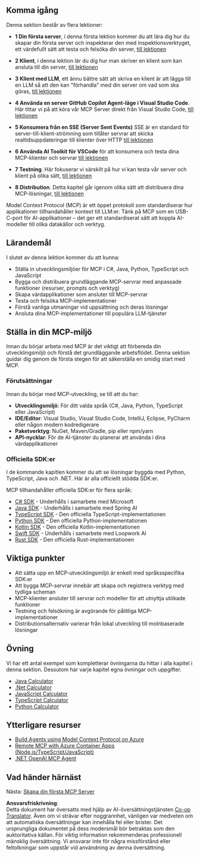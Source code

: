 <!--
CO_OP_TRANSLATOR_METADATA:
{
  "original_hash": "f77fa364511cb670d6262d119d56f562",
  "translation_date": "2025-06-11T09:10:51+00:00",
  "source_file": "03-GettingStarted/README.md",
  "language_code": "sv"
}
-->
## Komma igång  

Denna sektion består av flera lektioner:

- **1 Din första server**, i denna första lektion kommer du att lära dig hur du skapar din första server och inspekterar den med inspektionsverktyget, ett värdefullt sätt att testa och felsöka din server, [till lektionen](/03-GettingStarted/01-first-server/README.md)

- **2 Klient**, i denna lektion lär du dig hur man skriver en klient som kan ansluta till din server, [till lektionen](/03-GettingStarted/02-client/README.md)

- **3 Klient med LLM**, ett ännu bättre sätt att skriva en klient är att lägga till en LLM så att den kan "förhandla" med din server om vad som ska göras, [till lektionen](/03-GettingStarted/03-llm-client/README.md)

- **4 Använda en server GitHub Copilot Agent-läge i Visual Studio Code**. Här tittar vi på att köra vår MCP Server direkt från Visual Studio Code, [till lektionen](/03-GettingStarted/04-vscode/README.md)

- **5 Konsumera från en SSE (Server Sent Events)** SSE är en standard för server-till-klient-strömning som tillåter servrar att skicka realtidsuppdateringar till klienter över HTTP [till lektionen](/03-GettingStarted/05-sse-server/README.md)

- **6 Använda AI Toolkit för VSCode** för att konsumera och testa dina MCP-klienter och servrar [till lektionen](/03-GettingStarted/06-aitk/README.md)

- **7 Testning**. Här fokuserar vi särskilt på hur vi kan testa vår server och klient på olika sätt, [till lektionen](/03-GettingStarted/07-testing/README.md)

- **8 Distribution**. Detta kapitel går igenom olika sätt att distribuera dina MCP-lösningar, [till lektionen](/03-GettingStarted/08-deployment/README.md)


Model Context Protocol (MCP) är ett öppet protokoll som standardiserar hur applikationer tillhandahåller kontext till LLM:er. Tänk på MCP som en USB-C-port för AI-applikationer – det ger ett standardiserat sätt att koppla AI-modeller till olika datakällor och verktyg.

## Lärandemål

I slutet av denna lektion kommer du att kunna:

- Ställa in utvecklingsmiljöer för MCP i C#, Java, Python, TypeScript och JavaScript
- Bygga och distribuera grundläggande MCP-servrar med anpassade funktioner (resurser, prompts och verktyg)
- Skapa värdapplikationer som ansluter till MCP-servrar
- Testa och felsöka MCP-implementationer
- Förstå vanliga utmaningar vid uppsättning och deras lösningar
- Ansluta dina MCP-implementationer till populära LLM-tjänster

## Ställa in din MCP-miljö

Innan du börjar arbeta med MCP är det viktigt att förbereda din utvecklingsmiljö och förstå det grundläggande arbetsflödet. Denna sektion guidar dig genom de första stegen för att säkerställa en smidig start med MCP.

### Förutsättningar

Innan du börjar med MCP-utveckling, se till att du har:

- **Utvecklingsmiljö**: För ditt valda språk (C#, Java, Python, TypeScript eller JavaScript)
- **IDE/Editor**: Visual Studio, Visual Studio Code, IntelliJ, Eclipse, PyCharm eller någon modern kodredigerare
- **Paketverktyg**: NuGet, Maven/Gradle, pip eller npm/yarn
- **API-nycklar**: För de AI-tjänster du planerar att använda i dina värdapplikationer


### Officiella SDK:er

I de kommande kapitlen kommer du att se lösningar byggda med Python, TypeScript, Java och .NET. Här är alla officiellt stödda SDK:er.

MCP tillhandahåller officiella SDK:er för flera språk:
- [C# SDK](https://github.com/modelcontextprotocol/csharp-sdk) - Underhålls i samarbete med Microsoft
- [Java SDK](https://github.com/modelcontextprotocol/java-sdk) - Underhålls i samarbete med Spring AI
- [TypeScript SDK](https://github.com/modelcontextprotocol/typescript-sdk) - Den officiella TypeScript-implementationen
- [Python SDK](https://github.com/modelcontextprotocol/python-sdk) - Den officiella Python-implementationen
- [Kotlin SDK](https://github.com/modelcontextprotocol/kotlin-sdk) - Den officiella Kotlin-implementationen
- [Swift SDK](https://github.com/modelcontextprotocol/swift-sdk) - Underhålls i samarbete med Loopwork AI
- [Rust SDK](https://github.com/modelcontextprotocol/rust-sdk) - Den officiella Rust-implementationen

## Viktiga punkter

- Att sätta upp en MCP-utvecklingsmiljö är enkelt med språksspecifika SDK:er
- Att bygga MCP-servrar innebär att skapa och registrera verktyg med tydliga scheman
- MCP-klienter ansluter till servrar och modeller för att utnyttja utökade funktioner
- Testning och felsökning är avgörande för pålitliga MCP-implementationer
- Distributionsalternativ varierar från lokal utveckling till molnbaserade lösningar

## Övning

Vi har ett antal exempel som kompletterar övningarna du hittar i alla kapitel i denna sektion. Dessutom har varje kapitel egna övningar och uppgifter.

- [Java Calculator](./samples/java/calculator/README.md)
- [.Net Calculator](../../../03-GettingStarted/samples/csharp)
- [JavaScript Calculator](./samples/javascript/README.md)
- [TypeScript Calculator](./samples/typescript/README.md)
- [Python Calculator](../../../03-GettingStarted/samples/python)

## Ytterligare resurser

- [Build Agents using Model Context Protocol on Azure](https://learn.microsoft.com/azure/developer/ai/intro-agents-mcp)
- [Remote MCP with Azure Container Apps (Node.js/TypeScript/JavaScript)](https://learn.microsoft.com/samples/azure-samples/mcp-container-ts/mcp-container-ts/)
- [.NET OpenAI MCP Agent](https://learn.microsoft.com/samples/azure-samples/openai-mcp-agent-dotnet/openai-mcp-agent-dotnet/)

## Vad händer härnäst

Nästa: [Skapa din första MCP Server](/03-GettingStarted/01-first-server/README.md)

**Ansvarsfriskrivning**:  
Detta dokument har översatts med hjälp av AI-översättningstjänsten [Co-op Translator](https://github.com/Azure/co-op-translator). Även om vi strävar efter noggrannhet, vänligen var medveten om att automatiska översättningar kan innehålla fel eller brister. Det ursprungliga dokumentet på dess modersmål bör betraktas som den auktoritativa källan. För viktig information rekommenderas professionell mänsklig översättning. Vi ansvarar inte för några missförstånd eller feltolkningar som uppstår vid användning av denna översättning.